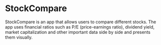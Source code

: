 # StockCompare
StockCompare is an app that allows users to compare different stocks. The app uses financial ratios such as P/E (price-earnings ratio), dividend yield, market capitalization and other important data side by side and presents them visually.
